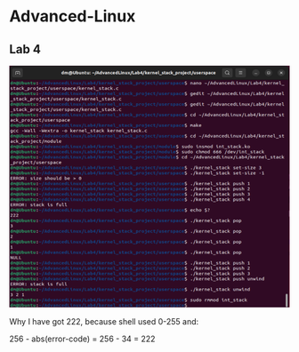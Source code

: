 # Advanced-Linux
## Lab 4

![img_1.png](assets/img_1.png)

Why I have got 222, because shell used 0-255 and:

256 - abs(error-code) = 256 - 34 = 222